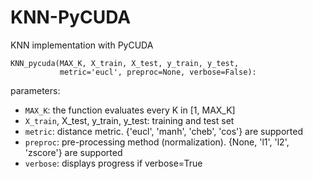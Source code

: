 # KNN-PyCUDA
KNN implementation with PyCUDA


    KNN_pycuda(MAX_K, X_train, X_test, y_train, y_test,
               metric='eucl', preproc=None, verbose=False):
    
parameters:
- `MAX_K`: the function evaluates every K in [1, MAX_K]
- `X_train`, X_test, y_train, y_test: training and test set
- `metric`: distance metric. {'eucl', 'manh', 'cheb', 'cos'} are supported
- `preproc`: pre-processing method (normalization). {None, 'l1', 'l2', 'zscore'} are supported
- `verbose`: displays progress if verbose=True
